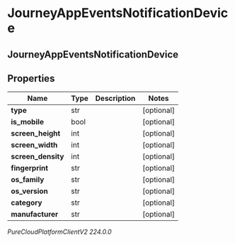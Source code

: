 # JourneyAppEventsNotificationDevice

## JourneyAppEventsNotificationDevice

## Properties

|Name | Type | Description | Notes|
|------------ | ------------- | ------------- | -------------|
| **type** | str |  | [optional] |
| **is_mobile** | bool |  | [optional] |
| **screen_height** | int |  | [optional] |
| **screen_width** | int |  | [optional] |
| **screen_density** | int |  | [optional] |
| **fingerprint** | str |  | [optional] |
| **os_family** | str |  | [optional] |
| **os_version** | str |  | [optional] |
| **category** | str |  | [optional] |
| **manufacturer** | str |  | [optional] |



_PureCloudPlatformClientV2 224.0.0_
